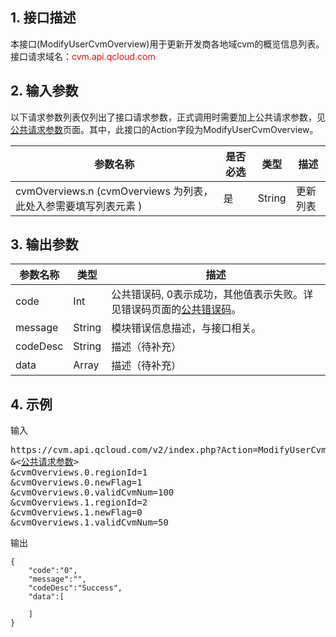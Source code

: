## 1. 接口描述
本接口(ModifyUserCvmOverview)用于更新开发商各地域cvm的概览信息列表。
接口请求域名：<font style='color:red'>cvm.api.qcloud.com </font>



## 2. 输入参数
以下请求参数列表仅列出了接口请求参数，正式调用时需要加上公共请求参数，见<a href='/doc/api/372/4153' title='公共请求参数'>公共请求参数</a>页面。其中，此接口的Action字段为ModifyUserCvmOverview。

| 参数名称 | 是否必选  | 类型 | 描述 |
|---------|---------|---------|---------|
| cvmOverviews.n (cvmOverviews 为列表，此处入参需要填写列表元素 ) | 是 | String | 更新列表|


## 3. 输出参数
| 参数名称 | 类型 | 描述 |
|---------|---------|---------|
| code | Int | 公共错误码, 0表示成功，其他值表示失败。详见错误码页面的<a href='http://tce.fsphere.cn/doc/api/372/%E9%94%99%E8%AF%AF%E7%A0%81#1.E3.80.81.E5.85.AC.E5.85.B1.E9.94.99.E8.AF.AF.E7.A0.81' title='公共错误码'>公共错误码</a>。|
| message | String | 模块错误信息描述，与接口相关。|
| codeDesc | String | 描述（待补充） |
| data | Array | 描述（待补充） |


## 4. 示例

输入

<pre>
https://cvm.api.qcloud.com/v2/index.php?Action=ModifyUserCvmOverview
&<<a href="http://tce.fsphere.cn/doc/api/229/6976">公共请求参数</a>>
&cvmOverviews.0.regionId=1
&cvmOverviews.0.newFlag=1
&cvmOverviews.0.validCvmNum=100
&cvmOverviews.1.regionId=2
&cvmOverviews.1.newFlag=0
&cvmOverviews.1.validCvmNum=50
</pre>

输出

```
{
    "code":"0",
    "message":"",
    "codeDesc":"Success",
    "data":[
        
    ]
}
```

